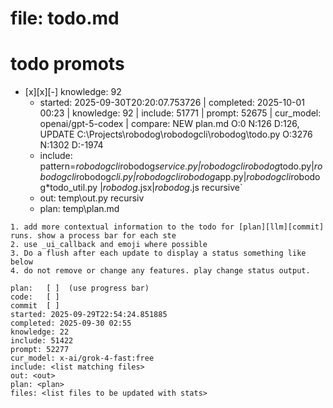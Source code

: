 # file: todo.md


# todo  promots
- [x][x][-] knowledge: 92
  - started: 2025-09-30T20:20:07.753726 | completed: 2025-10-01 00:23 | knowledge: 92 | include: 51771 | prompt: 52675 | cur_model: openai/gpt-5-codex | compare: NEW plan.md O:0 N:126 D:126, UPDATE C:\Projects\robodog\robodogcli\robodog\todo.py O:3276 N:1302 D:-1974 
  - include: pattern=*robodogcli*robodog*service.py|*robodogcli*robodog*todo.py|*robodogcli*robodog*cli.py|*robodogcli*robodog*app.py|*robodogcli*robodog*todo_util.py |*robodog*.jsx|*robodog*.js   recursive`
  - out: temp\out.py recursiv 
  - plan: temp\plan.md
```knowledge
1. add more contextual information to the todo for [plan][llm][commit] runs. show a process bar for each ste
2. use _ui_callback and emoji where possible
3. Do a flush after each update to display a status something like below
4. do not remove or change any features. play change status output. 

plan:   [ ]  (use progress bar)
code:   [ ]
commit  [ ]
started: 2025-09-29T22:54:24.851885
completed: 2025-09-30 02:55
knowledge: 22
include: 51422
prompt: 52277
cur_model: x-ai/grok-4-fast:free 
include: <list matching files>
out: <out>
plan: <plan>
files: <list files to be updated with stats>
``` 